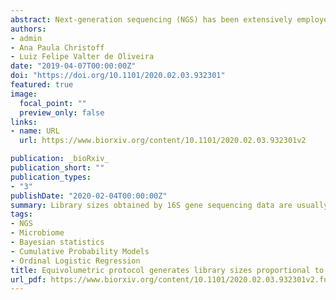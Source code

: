 ```yaml
---
abstract: Next-generation sequencing (NGS) has been extensively employed to perform microbiome characterization worldwide. As a culture-independent methodology, it has allowed high-level profiling of sample microbial composition. However, most studies are limited to information regarding relative bacterial abundances, ignoring scenarios in which sample microbe biomass can vary widely. Here, we develop an equivolumetric protocol for amplicon library preparation capable of generating NGS data responsive to input DNA, recovering proportionality between observed read counts and absolute bacterial abundances. Under specified conditions, we argue that the estimation of colony-forming units (CFU), the most common unit of bacterial abundance in classical microbiology, is challenged mostly by resolution and taxon-to-taxon variation. We propose Bayesian cumulative probability models to address such issues. Our results indicate that predictive errors vary consistently below one order of magnitude for observed bacteria. We also demonstrate our approach has the potential to generalize to previously unseen bacteria, but predictive performance is hampered by specific taxa of uncommon profile. Finally, it remains clear that NGS data are not inherently restricted to relative information only, and microbiome science can indeed meet the working scales of traditional microbiology.
authors:
- admin
- Ana Paula Christoff
- Luiz Felipe Valter de Oliveira
date: "2019-04-07T00:00:00Z"
doi: "https://doi.org/10.1101/2020.02.03.932301"
featured: true
image:
  focal_point: ""
  preview_only: false
links:
- name: URL
  url: https://www.biorxiv.org/content/10.1101/2020.02.03.932301v2

publication: _bioRxiv_
publication_short: ""
publication_types:
- "3"
publishDate: "2020-02-04T00:00:00Z"
summary: Library sizes obtained by 16S gene sequencing data are usually seen as arbitrary. But are they? Can we make them meaningful, both biologically and mathematically? Yes, we can.
tags:
- NGS
- Microbiome
- Bayesian statistics
- Cumulative Probability Models
- Ordinal Logistic Regression
title: Equivolumetric protocol generates library sizes proportional to total microbial load in next-generation sequencing
url_pdf: https://www.biorxiv.org/content/10.1101/2020.02.03.932301v2.full.pdf
---
```


